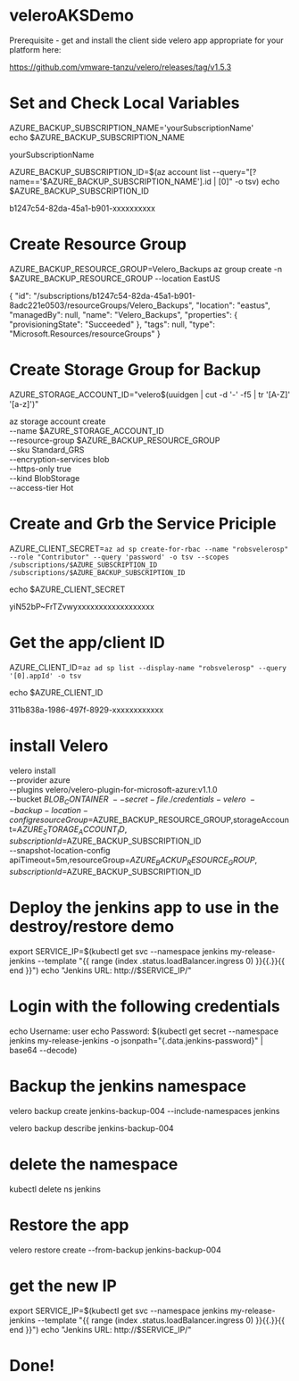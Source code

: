 # veleroAKSDemo
Prerequisite - get and install the client side velero app appropriate for your platform here: 

https://github.com/vmware-tanzu/velero/releases/tag/v1.5.3

# Set and Check Local Variables
  AZURE_BACKUP_SUBSCRIPTION_NAME='yourSubscriptionName'          
  echo $AZURE_BACKUP_SUBSCRIPTION_NAME      
 
yourSubscriptionName


  AZURE_BACKUP_SUBSCRIPTION_ID=$(az account list --query="[?name=='$AZURE_BACKUP_SUBSCRIPTION_NAME'].id | [0]" -o tsv)
  echo $AZURE_BACKUP_SUBSCRIPTION_ID
 
b1247c54-82da-45a1-b901-xxxxxxxxxx

# Create Resource Group
  AZURE_BACKUP_RESOURCE_GROUP=Velero_Backups
  az group create -n $AZURE_BACKUP_RESOURCE_GROUP --location EastUS

{
  "id": "/subscriptions/b1247c54-82da-45a1-b901-8adc221e0503/resourceGroups/Velero_Backups",
  "location": "eastus",
  "managedBy": null,
  "name": "Velero_Backups",
  "properties": {
    "provisioningState": "Succeeded"
  },
  "tags": null,
  "type": "Microsoft.Resources/resourceGroups"
}

# Create Storage Group for Backup

  AZURE_STORAGE_ACCOUNT_ID="velero$(uuidgen | cut -d '-' -f5 | tr '[A-Z]' '[a-z]')"

  az storage account create \
     --name $AZURE_STORAGE_ACCOUNT_ID \
     --resource-group $AZURE_BACKUP_RESOURCE_GROUP \
     --sku Standard_GRS \
     --encryption-services blob \
     --https-only true \
     --kind BlobStorage \
     --access-tier Hot

# Create and Grb the Service Priciple
 AZURE_CLIENT_SECRET=`az ad sp create-for-rbac --name "robsvelerosp" --role "Contributor" --query 'password' -o tsv --scopes  /subscriptions/$AZURE_SUBSCRIPTION_ID /subscriptions/$AZURE_BACKUP_SUBSCRIPTION_ID`
 
  echo $AZURE_CLIENT_SECRET
 
yiN52bP~FrTZvwyxxxxxxxxxxxxxxxxxx

# Get the app/client ID
  AZURE_CLIENT_ID=`az ad sp list --display-name "robsvelerosp" --query '[0].appId' -o tsv`

  echo $AZURE_CLIENT_ID
 
311b838a-1986-497f-8929-xxxxxxxxxxxx

# install Velero

  velero install \
     --provider azure \
     --plugins velero/velero-plugin-for-microsoft-azure:v1.1.0 \
     --bucket $BLOB_CONTAINER \
     --secret-file ./credentials-velero \
     --backup-location-config resourceGroup=$AZURE_BACKUP_RESOURCE_GROUP,storageAccount=$AZURE_STORAGE_ACCOUNT_ID,subscriptionId=$AZURE_BACKUP_SUBSCRIPTION_ID \
     --snapshot-location-config apiTimeout=5m,resourceGroup=$AZURE_BACKUP_RESOURCE_GROUP,subscriptionId=$AZURE_BACKUP_SUBSCRIPTION_ID



# Deploy the jenkins app to use in the destroy/restore demo

  export SERVICE_IP=$(kubectl get svc --namespace jenkins my-release-jenkins --template "{{ range (index .status.loadBalancer.ingress 0) }}{{.}}{{ end }}")
  echo "Jenkins URL: http://$SERVICE_IP/"

# Login with the following credentials

  echo Username: user
  echo Password: $(kubectl get secret --namespace jenkins my-release-jenkins -o jsonpath="{.data.jenkins-password}" | base64 --decode)

  # Backup the jenkins namespace

   velero backup create jenkins-backup-004 --include-namespaces jenkins

   velero backup describe jenkins-backup-004  

  # delete the namespace

   kubectl delete ns jenkins

 # Restore the app

 velero restore create --from-backup jenkins-backup-004 

# get the new IP

 export SERVICE_IP=$(kubectl get svc --namespace jenkins my-release-jenkins --template "{{ range (index .status.loadBalancer.ingress 0) }}{{.}}{{ end }}")
 echo "Jenkins URL: http://$SERVICE_IP/"

# Done!
